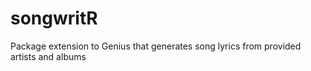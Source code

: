# songwritR
Package extension to Genius that generates song lyrics from provided artists and albums
